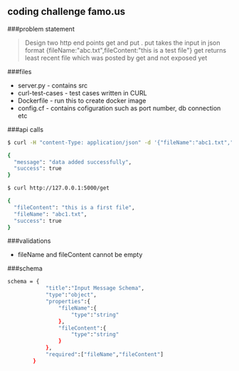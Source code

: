 ## coding challenge famo.us

###problem statement
>Design two http end points get and put . put takes the input in json format 
>{fileName:"abc.txt",fileContent:"this is a test file"}
>get returns least recent file which was posted by get and not exposed yet


###files
* server.py              - contains src 
* curl-test-cases        - test cases written in CURL
* Dockerfile             - run this to create docker image
* config.cf              - contains cofiguration such as port number, db connection etc

###api calls
```sh
$ curl -H "content-Type: application/json" -d '{"fileName":"abc1.txt","fileContent":"this is a first file"}' http://127.0.0.1:5000/post
```
```sh
{
  "message": "data added successfully", 
  "success": true
}
```
```sh
$ curl http://127.0.0.1:5000/get
```
```sh
{
  "fileContent": "this is a first file", 
  "fileName": "abc1.txt", 
  "success": true
}
```
###validations
- fileName and fileContent cannot be empty 

###schema
```sh
schema = {
			"title":"Input Message Schema",
			"type":"object",
			"properties":{
				"fileName":{
					"type":"string"
				},
				"fileContent":{
					"type":"string"
				}
			},
			"required":["fileName","fileContent"]
		}
```
